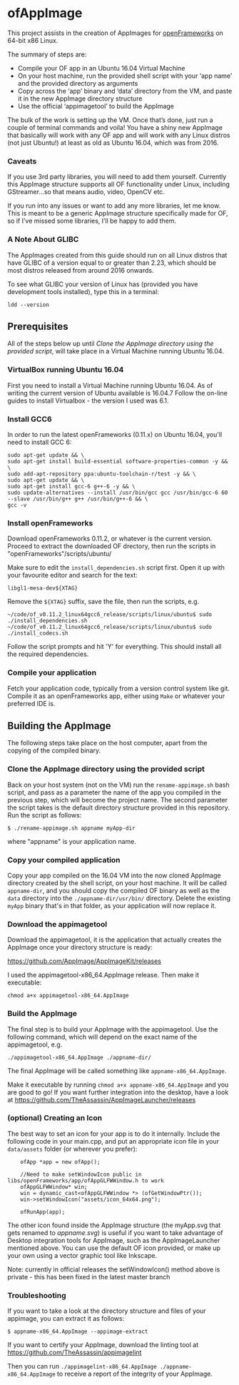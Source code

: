 # ofAppImage

This project assists in the creation of AppImages for [openFrameworks](https://openframeworks.cc/) on 64-bit x86 Linux.

The summary of steps are:

- Compile your OF app in an Ubuntu 16.04 Virtual Machine
- On your host machine, run the provided shell script with your ‘app name’ and the provided directory as arguments
- Copy across the ‘app’ binary and ‘data’ directory from the VM, and paste it in the new AppImage directory structure
- Use the official ‘appimagetool’ to build the AppImage

The bulk of the work is setting up the VM. Once that’s done, just run a couple of terminal commands and voila! You have a shiny new AppImage that basically will work with any OF app and will work with any Linux distros (not just Ubuntu!) at least as old as Ubuntu 16.04, which was from 2016.

### Caveats
If you use 3rd party libraries, you will need to add them yourself. Currently this AppImage structure supports all OF functionality under Linux, including GStreamer…so that means audio, video, OpenCV etc.

If you run into any issues or want to add any more libraries, let me know. This is meant to be a generic AppImage structure specifically made for OF, so if I’ve missed some libraries, I’ll be happy to add them.

### A Note About GLIBC
The AppImages created from this guide should run on all Linux distros that have GLIBC of a version equal to or greater than 2.23, which should be most distros released from around 2016 onwards.

To see what GLIBC your version of Linux has (provided you have development tools installed), type this in a terminal:
```
ldd --version
```

## Prerequisites
All of the steps below up until *_Clone the AppImage directory using the provided script_*, will take place in a Virtual Machine running Ubuntu 16.04.

### VirtualBox running Ubuntu 16.04
First you need to install a Virtual Machine running Ubuntu 16.04.
As of writing the current version of Ubuntu available is 16.04.7
Follow the on-line guides to install Virtualbox - the version I used was 6.1. 

### Install GCC6
In order to run the latest openFrameworks (0.11.x) on Ubuntu 16.04, you'll need to install GCC 6:

```
sudo apt-get update && \
sudo apt-get install build-essential software-properties-common -y && \
sudo add-apt-repository ppa:ubuntu-toolchain-r/test -y && \
sudo apt-get update && \
sudo apt-get install gcc-6 g++-6 -y && \
sudo update-alternatives --install /usr/bin/gcc gcc /usr/bin/gcc-6 60 --slave /usr/bin/g++ g++ /usr/bin/g++-6 && \
gcc -v
```

### Install openFrameworks
Download openFrameworks 0.11.2, or whatever is the current version.
Proceed to extract the downloaded OF drectory, then run the scripts in "openFrameworks"/scripts/ubuntu/

Make sure to edit the `install_dependencies.sh` script first. Open it up with your favourite editor and search for the text:
```
libgl1-mesa-dev${XTAG}
```
Remove the `${XTAG}` suffix, save the file, then run the scripts, e.g.

```
~/code/of_v0.11.2_linux64gcc6_release/scripts/linux/ubuntu$ sudo ./install_dependencies.sh
~/code/of_v0.11.2_linux64gcc6_release/scripts/linux/ubuntu$ sudo ./install_codecs.sh
```

Follow the script prompts and hit 'Y' for everything.
This should install all the required dependencies.

### Compile your application
Fetch your application code, typically from a version control system like git.
Compile it as an openFrameworks app, either using `Make` or whatever your preferred IDE is.


## Building the AppImage
The following steps take place on the host computer, apart from the copying of the compiled binary.

### Clone the AppImage directory using the provided script
Back on your host system (not on the VM) run the `rename-appimage.sh` bash script, and pass as a parameter the name of the app you compiled in the previous step, which will become the project name.
The second parameter the script takes is the default directory structure provided in this repository.
Run the script as follows:

```
$ ./rename-appimage.sh appname myApp-dir
```
where "appname" is your application name.

### Copy your compiled application
Copy your app compiled on the 16.04 VM into the now cloned AppImage directory created by the shell script, on your host machine. 
It will be called `appname-dir`, and you should copy the compiled OF binary as well as the `data` directory into the `./appname-dir/usr/bin/` directory.
Delete the existing `myApp` binary that's in that folder, as your application will now replace it.

### Download the appimagetool
Download the appimagetool, it is the application that actually creates the AppImage once your directory structure is ready:

https://github.com/AppImage/AppImageKit/releases

I used the appimagetool-x86_64.AppImage release.
Then make it executable:

```
chmod a+x appimagetool-x86_64.AppImage
```

### Build the AppImage
The final step is to build your AppImage with the appimagetool. Use the following command, which will depend on the exact name of the appimagetool, e.g.
```
./appimagetool-x86_64.AppImage ./appname-dir/
```

The final AppImage will be called something like `appname-x86_64.AppImage`.

Make it executable by running `chmod a+x appname-x86_64.AppImage` and you are good to go!
If you want further integration into the desktop, have a look at https://github.com/TheAssassin/AppImageLauncher/releases

### (optional) Creating an Icon

The best way to set an icon for your app is to do it internally. Include the following code in your main.cpp, and put an appropriate icon file in your `data/assets` folder (or wherever you prefer):

```
    ofApp *app = new ofApp();

    //Need to make setWindowIcon public in libs/openFrameworks/app/ofAppGLFWWindow.h to work
    ofAppGLFWWindow* win;
    win = dynamic_cast<ofAppGLFWWindow *> (ofGetWindowPtr());
    win->setWindowIcon("assets/icon_64x64.png");

    ofRunApp(app);
```
The other icon found inside the AppImage structure (the myApp.svg that gets renamed to _appname.svg_) is useful if you want to take advantage of Desktop integration tools for AppImage, such as the AppImageLauncher mentioned above. You can use the default OF icon provided, or make up your own using a vector graphic tool like Inkscape.

Note: currently in official releases the setWindowIcon() method above is private - this has been fixed in the latest master branch


### Troubleshooting
If you want to take a look at the directory structure and files of your appimage, you can extract it as follows:

```
$ appname-x86_64.AppImage --appimage-extract
```

If you want to certify your AppImage, download the linting tool at https://github.com/TheAssassin/appimagelint

Then you can run `./appimagelint-x86_64.AppImage ./appname-x86_64.AppImage` to receive a report of the integrity of your AppImage.

